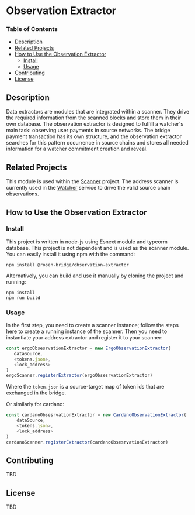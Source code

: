 # Observation Extractor


### Table of Contents
- [Description](#description)  
- [Related Projects](#related-projects)
- [How to Use the Observation Extractor](#how-to-use-the-observation-extractor)
    - [Install](#install)
    - [Usage](#usage)
- [Contributing](#contributing)
- [License](#license)

<a name="headers"/>

## Description
Data extractors are modules that are integrated within a scanner. They drive the required information from the scanned blocks and store them in their own database. The observation extractor is designed to fulfill a watcher's main task: observing user payments in source networks. The bridge payment transaction has its own structure, and the observation extractor searches for this pattern occurrence in source chains and stores all needed information for a watcher commitment creation and reveal.
 
 
## Related Projects
This module is used within the [Scanner](https://github.com/rosen-bridge/scanner) project. The address scanner is currently used in the [Watcher](https://github.com/rosen-bridge/watcher) service to drive the valid source chain observations.


## How to Use the Observation Extractor
### Install
This project is written in node-js using Esnext module and typeorm database. This project is not dependent and is used as the scanner module. You can easily install it using npm with the command:
 
```shell
npm install @rosen-bridge/observation-extractor
```
 
Alternatively, you can build and use it manually by cloning the project and running:
```shell
npm install
npm run build
```
 
### Usage
In the first step, you need to create a scanner instance; follow the steps [here](https://github.com/rosen-bridge/scanner) to create a running instance of the scanner. Then you need to instantiate your address extractor and register it to your scanner:
```javascript
const ergoObsesrvationExtractor = new ErgoObservationExtractor(
   dataSource,
   <tokens.json>,
   <lock_address>
)
ergoScanner.registerExtractor(ergoObsesrvationExtractor)
```
Where the `token.json` is a source-target map of token ids that are exchanged in the bridge.
 
Or similarly for cardano:
```javascript
const cardanoObsesrvationExtractor = new CardanoObservationExtractor(
    dataSource, 
    <tokens.json>, 
    <lock_address>
)
cardanoScanner.registerExtractor(cardanoObsesrvationExtractor)
```

## Contributing
TBD

## License
TBD
